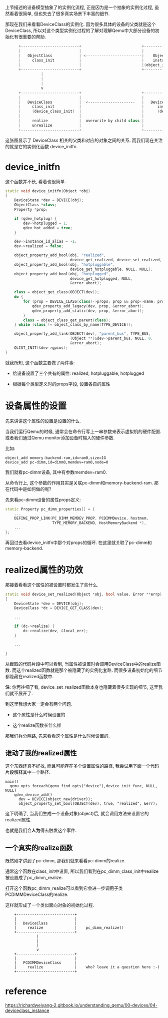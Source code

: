 
上节描述的设备模型抽象了的实例化流程, 正是因为是一个抽象的实例化过程, 虽然看着很简单, 但也失去了很多真实场景下丰富的细节. 

那现在我们来看看DeviceClass的实例化. 因为很多具体的设备的父类就是这个DeviceClass, 所以对这个类型实例化过程的了解对理解Qemu中大部分设备的初始化有很重要的帮助. 

```cpp
      +--------------------------+                           +----------------------+
      |                          |                           |                      |
      |   ObjectClass            | <-------------------------|    Object            |
      |     class_init           |                           |    instance_init     |
      |                          |                           |(object_instance_init)|
      +--------------------------+                           +----------------------+
                |                                                      |
                |                                                      |
                |                                                      |
                v                                                      v
      +--------------------------+                           +----------------------+
      |                          |                           |                      |
      |   DeviceClass            |  <---------------------   |   DeviceState        |
      |     class_init           |                           |      instance_init   |
      |     (device_class_init)  |                           |      (device_initfn) |
      |                          |                           |                      |
      |     realize              |  overwrite by child class |                      |
      |     unrealize            |                           |                      |
      +--------------------------+                           +----------------------+
```

这张图显示了 DeviceClass 相关的父类和对应的对象之间的关系. 而我们现在关注的就是它的实例化函数 device_initfn. 

# device_initfn

这个函数并不长, 看着也很简单. 

```cpp
static void device_initfn(Object *obj)
{
    DeviceState *dev = DEVICE(obj);
    ObjectClass *class;
    Property *prop;

    if (qdev_hotplug) {
        dev->hotplugged = 1;
        qdev_hot_added = true;
    }

    dev->instance_id_alias = -1;
    dev->realized = false;

    object_property_add_bool(obj, "realized",
                             device_get_realized, device_set_realized, NULL);
    object_property_add_bool(obj, "hotpluggable",
                             device_get_hotpluggable, NULL, NULL);
    object_property_add_bool(obj, "hotplugged",
                             device_get_hotplugged, NULL,
                             &error_abort);

    class = object_get_class(OBJECT(dev));
    do {
        for (prop = DEVICE_CLASS(class)->props; prop && prop->name; prop++) {
            qdev_property_add_legacy(dev, prop, &error_abort);
            qdev_property_add_static(dev, prop, &error_abort);
        }
        class = object_class_get_parent(class);
    } while (class != object_class_by_name(TYPE_DEVICE));

    object_property_add_link(OBJECT(dev), "parent_bus", TYPE_BUS,
                             (Object **)&dev->parent_bus, NULL, 0,
                             &error_abort);
    QLIST_INIT(&dev->gpios);
}
```

就我所知, 这个函数主要做了两件事: 

* 给设备设置了三个共有的属性: realized, hotpluggable, hotplugged

* 根据每个类型定义时的props字段, 设置各自的属性

# 设备属性的设置

先来讲讲这个属性的设置是设置的什么. 

当我们运行Qemu的时候, 通常会在命令行写上一串参数来表示虚拟机的硬件配置. 或者我们通过Qemu monitor添加设备时输入的硬件参数. 

比如: 

```
object_add memory-backend-ram,id=ram0,size=1G
device_add pc-dimm,id=dimm0,memdev=ram0,node=0
```

我们就看pc-dimm设备, 其中有参数memdev=ram0. 

从命令行上, 这个参数的作用其实是关联pc-dimm和memory-backend-ram. 那在代码中是如何做的呢? 

先来看pc-dimm设备的属性props定义: 

```cpp
static Property pc_dimm_properties[] = {
    ...
    DEFINE_PROP_LINK(PC_DIMM_MEMDEV_PROP, PCDIMMDevice, hostmem,
                     TYPE_MEMORY_BACKEND, HostMemoryBackend *),
    ...
};
```

再回过去看device_initfn中那个对props的循环. 在这里就关联了pc-dimm和memory-backend. 

# realized属性的功效

那接着看看这个属性的被设置时都发生了些什么. 

```cpp
static void device_set_realized(Object *obj, bool value, Error **errp)
{
    DeviceState *dev = DEVICE(obj);
    DeviceClass *dc = DEVICE_GET_CLASS(dev);

    ...

    if (dc->realize) {
        dc->realize(dev, &local_err);
    }

    ...

}
```

从截取的代码片段中可以看到, 当属性被设置时会调用DeviceClass中的realize函数. 而这个realized函数就是那个被隐藏了的实例化套路. 而很多设备初始化的细节都隐藏在realized函数中. 

**注**: 你再往细了看, device_set_realized函数本身也隐藏着很多实现的细节, 这里我们就不展开了. 

到这里我想大家一定会有两个问题. 

* 这个属性是什么时候设置的

* 这个realize函数长什么样

那我们兵分两路, 先来看看这个属性是什么时候设置的. 

## 谁动了我的realized属性

这个东西还真不好找, 而且可能存在多个设置属性的路径, 我尝试用下面一个代码片段解释其中一个路径. 

```
main()
  qemu_opts_foreach(qemu_find_opts("device"),device_init_func, NULL, NULL)
    qdev_device_add()
      dev = DEVICE(object_new(driver));
      object_property_set_bool(OBJECT(dev), true, "realized", &err);
```

这下明确了, 当我们生成一个设备对象(object)后, 就会调用方法来设置它的realized属性. 

也就是我们会**人为**得去触发这个事件. 

## 一个真实的realize函数

既然刚才讲到了pc-dimm, 那我们就来看看pc-dimm的realize. 

通常这个函数在class_init中设置, 所以我们看到在pc_dimm_class_init中realize被设置成了pc_dimm_realize. 

打开这个函数pc_dimm_realize可以看到它会进一步调用子类PCDIMMDeviceClass的realize. 

这样就形成了一个类似面向对象的初始化过程. 

```
    +--------------------------+
    |                          |
    |   DeviceClass            |
    |     realize              |    pc_dimm_realize()
    +--------------------------+
              |                 
              |                 
              |                 
              v                 
    +--------------------------+
    |                          |
    |   PCDIMMDeviceClass      |
    |     realize              |    who? leave it a question here :-)
    +--------------------------+
```

# reference

https://richardweiyang-2.gitbook.io/understanding_qemu/00-devices/04-deviceclass_instance